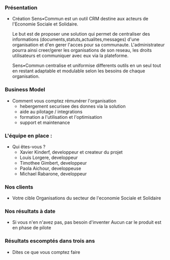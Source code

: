 ### Présentation
- Création 
  Sens•Commun est un outil CRM destine aux acteurs de l'Economie Sociale et Solidaire.  
  
  Le but est de proposer une solution qui permet de centraliser des informations (documents,statuts,actualites,messages) d'une organisation et d'en gerer l'acces pour sa communaute. L'administrateur pourra ainsi creer/gerer les organisations de son reseau, les droits utilisateurs et communiquer avec eux via la plateforme.

  Sens•Commun centralise et uniformise differents outils en un seul tout en restant adaptable et modulable selon les besoins de chaque organisation.

### Business Model 
- Comment vous comptez rémunérer l'organisation
  - hebergement securisee des donnes via la solution
  - aide au pilotage / integrations
  - formation a l'utilisation et l'optimisation
  - support et maintenance
### L'équipe en place : 
- Qui êtes-vous ?
  - Xavier Kinderf, developpeur et createur du projet
  - Louis Lorgere, developpeur
  - Timothee Gimbert, developpeur
  - Paola Aichour, developpeuse
  - Michael Rabarone, developpeur
### Nos clients
- Votre cible
Organisations du secteur de l'economie Sociale et Solidaire

### Nos résultats à date
- Si vous n'en n'avez pas, pas besoin d'inventer
Aucun car le produit est en phase de pilote
### Résultats escomptés dans trois ans
- Dites ce que vous comptez faire
